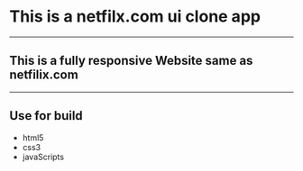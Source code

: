 # This is a netfilx.com ui clone app


---

## This is a fully responsive Website same as netfilix.com

---
## Use for build
-  html5
-  css3
-  javaScripts

